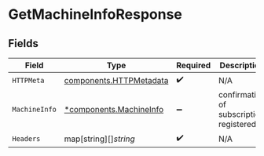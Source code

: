 # GetMachineInfoResponse


## Fields

| Field                                                              | Type                                                               | Required                                                           | Description                                                        |
| ------------------------------------------------------------------ | ------------------------------------------------------------------ | ------------------------------------------------------------------ | ------------------------------------------------------------------ |
| `HTTPMeta`                                                         | [components.HTTPMetadata](../../models/components/httpmetadata.md) | :heavy_check_mark:                                                 | N/A                                                                |
| `MachineInfo`                                                      | [*components.MachineInfo](../../models/components/machineinfo.md)  | :heavy_minus_sign:                                                 | confirmation of subscription registered                            |
| `Headers`                                                          | map[string][]*string*                                              | :heavy_check_mark:                                                 | N/A                                                                |